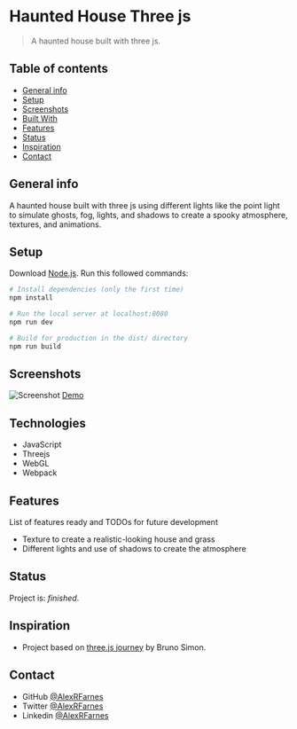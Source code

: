 # Haunted House Three js

> A haunted house built with three js.

## Table of contents

- [General info](#general-info)
- [Setup](#setup)
- [Screenshots](#screenshots)
- [Built With](#built-with)
- [Features](#features)
- [Status](#status)
- [Inspiration](#inspiration)
- [Contact](#contact)

## General info

A haunted house built with three js using different lights like the point light to simulate ghosts, fog, lights, and shadows to create a spooky atmosphere, textures, and animations.

## Setup
Download [Node.js](https://nodejs.org/en/download/).
Run this followed commands:

``` bash
# Install dependencies (only the first time)
npm install

# Run the local server at localhost:8080
npm run dev

# Build for production in the dist/ directory
npm run build
```

## Screenshots

![Screenshot]()
[Demo]()

## Technologies

- JavaScript
- Threejs
- WebGL
- Webpack

## Features

List of features ready and TODOs for future development

- Texture to create a realistic-looking house and grass
- Different lights and use of shadows to create the atmosphere

## Status

Project is: _finished_.

## Inspiration

- Project based on [three.js journey](https://threejs-journey.xyz/) by Bruno Simon.

## Contact

- GitHub [@AlexRFarnes](https://github.com/AlexRFarnes)
- Twitter [@AlexRFarnes](https://twitter.com/alexrfarnes)
- Linkedin [@AlexRFarnes](https://www.linkedin.com/in/alexrfarnes/)
